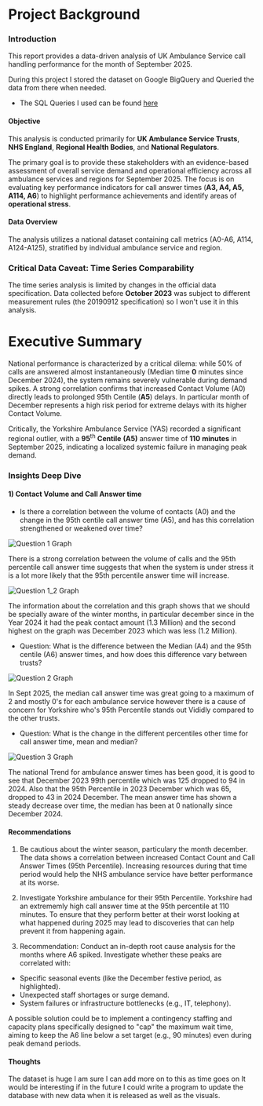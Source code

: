 # Project Background
### Introduction
This report provides a data-driven analysis of UK Ambulance Service call handling performance for the month of September 2025. 

During this project I stored the dataset on Google BigQuery and Queried the data from there when needed. 
- The SQL Queries I used can be found [here](sql/queries.txt)
#### Objective
This analysis is conducted primarily for **UK Ambulance Service Trusts**, **NHS England**, **Regional Health Bodies**, and **National Regulators**.

The primary goal is to provide these stakeholders with an evidence-based assessment of overall service demand and operational efficiency across all ambulance services and regions for September 2025. The focus is on evaluating key performance indicators for call answer times (**A3, A4, A5, A114, A6**) to highlight performance achievements and identify areas of **operational stress**.

#### Data Overview
The analysis utilizes a national dataset containing call metrics (A0-A6, A114, A124-A125), stratified by individual ambulance service and region.

### Critical Data Caveat: Time Series Comparability
The time series analysis is limited by changes in the official data specification. Data collected before **October 2023** was subject to different measurement rules (the 20190912 specification) so I won't use it in this analysis.

# Executive Summary
National performance is characterized by a critical dilema: while $50\%$ of calls are answered almost instantaneously (Median time $\mathbf{0}$ minutes since December 2024), the system remains severely vulnerable during demand spikes. A strong correlation confirms that increased Contact Volume (A0) directly leads to prolonged 95th Centile ($\mathbf{A5}$) delays. In particular month of December represents a high risk period for extreme delays with its higher Contact Volume.

Critically, the Yorkshire Ambulance Service (YAS) recorded a significant regional outlier, with a $\mathbf{95^{\text{th}}\ Centile\ (A5)}$ answer time of $\mathbf{110\ minutes}$ in September 2025, indicating a localized systemic failure in managing peak demand.

### Insights Deep Dive
#### 1) Contact Volume and Call Answer time
- Is there a correlation between the volume of contacts ($\text{A0}$) and the change in the 95th centile call answer time ($\text{A5}$), and has this correlation strengthened or weakened over time?

![Question 1 Graph](./visuals/Question_1.png)

There is a strong correlation between the volume of calls and the 95th percentile call answer time suggests that when the system is under stress it is a lot more likely that the 95th percentile answer time will increase.

![Question 1_2 Graph](./visuals/Question_1_2.png)

The information about the correlation and this graph shows that we should be specially aware of the winter months, in particular december since in the Year 2024 it had the peak contact amount (1.3 Million) and the second highest on the graph was December 2023 which was less (1.2 Million).

- Question: What is the difference between the Median ($\text{A4}$) and the 95th centile ($\text{A6}$) answer times, and how does this difference vary between trusts?

![Question 2 Graph](./visuals/Question_2.png)

In Sept 2025, the median call answer time was great going to a maximum of 2 and mostly 0's for each ambulance service however there is a cause of concern for Yorkshire who's 95th Percentile stands out Vididly compared to the other trusts.

- Question: What is the change in the different percentiles other time for call answer time, mean and median?

![Question 3 Graph](./visuals/Question_3.png)


The national Trend for ambulance answer times has been good, it is good to see that December 2023 99th percentile which was 125 dropped to 94 in 2024. Also that the 95th Percentile in 2023 December which was 65, dropped to 43 in 2024 December.
The mean answer time has shown a steady decrease over time, the median has been at 0 nationally since December 2024.

#### Recommendations

1) Be cautious about the winter season, particulary the month december. The data shows a correlation between increased Contact Count and Call Answer Times (95th Percentile). Increasing resources during that time period would help the NHS ambulance service have better performance at its worse.

2) Investigate Yorkshire ambulance for their 95th Percentile. Yorkshire had an extrememly high call answer time at the 95th percentile at 110 minutes. To ensure that they perform better at their worst looking at what happened during 2025 may lead to discoveries that can help prevent it from happening again.

3) Recommendation: Conduct an in-depth root cause analysis for the months where A6 spiked. Investigate whether these peaks are correlated with:
- Specific seasonal events (like the December festive period, as highlighted).
- Unexpected staff shortages or surge demand.
- System failures or infrastructure bottlenecks (e.g., IT, telephony).

A possible solution could be to implement a contingency staffing and capacity plans specifically designed to "cap" the maximum wait time, aiming to keep the A6 line below a set target (e.g., 90 minutes) even during peak demand periods.


#### Thoughts
The dataset is huge I am sure I can add more on to this as time goes on It would be interesting if in the future I could write a program to update the database with new data when it is released as well as the visuals.



